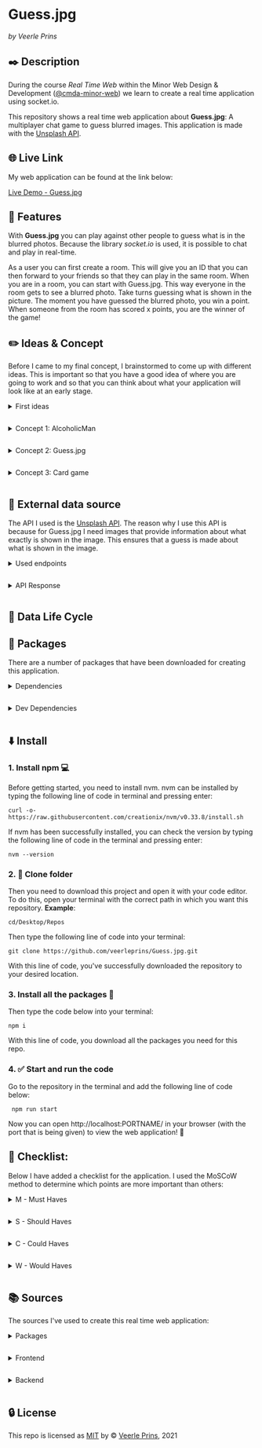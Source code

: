 # Guess.jpg

<!-- Image of the project here - Maybe Mockup -->

_by Veerle Prins_

## :black_nib: Description

During the course _Real Time Web_ within the Minor Web Design & Development ([@cmda-minor-web](https://github.com/cmda-minor-web)) we learn to create a real time application using socket.io.

This repository shows a real time web application about **Guess.jpg**: A multiplayer chat game to guess blurred images. This application is made with the [Unsplash API](https://unsplash.com/documentation).

## :globe_with_meridians: Live Link

My web application can be found at the link below:

[Live Demo - Guess.jpg](https://guess-jpg.herokuapp.com/)

## :small_orange_diamond: Features

With **Guess.jpg** you can play against other people to guess what is in the blurred photos. Because the library _socket.io_ is used, it is possible to chat and play in real-time.

As a user you can first create a room. This will give you an ID that you can then forward to your friends so that they can play in the same room. When you are in a room, you can start with Guess.jpg. This way everyone in the room gets to see a blurred photo. Take turns guessing what is shown in the picture. The moment you have guessed the blurred photo, you win a point. When someone from the room has scored x points, you are the winner of the game!

## :pencil2: Ideas & Concept

Before I came to my final concept, I brainstormed to come up with different ideas. This is important so that you have a good idea of where you are going to work and so that you can think about what your application will look like at an early stage.

<details style="margin: 1em 0;">
  <summary style="margin: 1em 0;">First ideas</summary>

My first idea was to create a chat where you can choose from three mini games. For example, I was thinking about the games tic tac toe, snake and air hockey. The tricky thing was that we do have to link an external API. I personally found it very difficult to link an external API to these small games. For this reason, I took a closer look at other possible ideas.

Since I hadn't quite figured it out yet, I started looking from an API. That's how I came up with a whole list of ideas:

- Card game with the Deck of Cards API.
- Photo guesser with the Unsplash / Pexels API.
- Music lyrics quiz with the Musixmatch lyrics / Last FM API.
- Guess the quote with the Famous Quotes API.
- Hangman with random-words API.

Based on this list, I decided to pick three ideas and work them out.

</details>

<details style="margin: 1em 0;">
  <summary style="margin: 1em 0;">Concept 1: AlcoholicMan</summary>

The first idea that I elaborated a bit further is _the hangman_ game. In this game, the idea is normally that you try not to make the person hang himself by guessing the word from letters as quickly as possible. I only slightly adjusted the concept. I thought it would be nicer to have a person drink a glass of beer every time the user gives a wrong letter. Thus, the aim of the game is not to get the person drunk by solving the word. Hence the name: **AlcoholicMan** instead of hangman. I have elaborated this concept in a small sketch:

![image of the sketch: Enter the room.](https://user-images.githubusercontent.com/35265583/114405581-1d660100-9ba7-11eb-99a7-f9b8fd7a07c5.png)![Image of the game sketch: AlcoholicMan ](https://user-images.githubusercontent.com/35265583/114405583-1dfe9780-9ba7-11eb-8f05-131f4986a12e.png)

The idea is that as a user you can first create a 'room' / enter the idea of the room. You then enter the room as a user and you can play AlcoholMan against each other. You try to enter a letter in turn to see if this letter is in the word. If it is done correctly nothing happens, if it is wrong the person has to eat a glass of beer. So the goal: Try not to get the person drunk.

</details>

<details style="margin: 1em 0;">
  <summary style="margin: 1em 0;">Concept 2: Guess.jpg</summary>

The second idea that I developed into a concept is **Guess.jpg**. The idea behind this is that you can go into a room with a number of people and see a blurred image. The person who guesses what is shown in the picture first wins a point. The person who ultimately determined x number of points has won the game. Hence the name: Guess.jpg. I have elaborated this concept in a small sketch:

![Image of the game sketch: Guess.jpg](https://user-images.githubusercontent.com/35265583/114405573-1c34d400-9ba7-11eb-9263-4349057c495c.png)

First, as a user you can create a new room or enter an existing room ID. Then you can start the game Guess.jpg with the people in that room. A blurred image is displayed where you have to guess what is on the image in turn. When you have guessed correctly, you win a point. This continues until an x number of points have been achieved.

Ultimately, this concept was also chosen. The reason for this was that I wanted to make something original and not over complicate it within two weeks.

</details>

<details style="margin: 1em 0;">
  <summary style="margin: 1em 0;">Concept 3: Card game</summary>

The last concept I've outlined is a card game. I myself play quite a lot of card games with friends (sometimes with drinks but sometimes without) and I thought it would be fun to code a card game. I did not really have a specific game in mind for this. I was in doubt between a drinking game and the card game 'pesten' that I often play with other people. I have briefly outlined this concept:

![Image of the game sketch: Card game](https://user-images.githubusercontent.com/35265583/114405548-17702000-9ba7-11eb-98d2-0bb9ccd67aa1.png)

The idea behind this is that you can play a card game together, especially now in corona time since you can't just see everyone. Still, I did not think this concept / idea was the strongest and I did not yet have a clear idea of what exactly I wanted to make.

</details>

## :link: External data source

The API I used is the [Unsplash API](https://unsplash.com/documentation). The reason why I use this API is because for Guess.jpg I need images that provide information about what exactly is shown in the image. This ensures that a guess is made about what is shown in the image.

<details style="margin: 1em 0;">
  <summary style="margin: 1em 0;">Used endpoints</summary>

I used the following endpoints:

`photos/random`  
This endpoint ensures that a random photo is collected. This is important because this random photo can be used in the game to guess what to see.

</details>

<details style="margin: 1em 0;">
  <summary style="margin: 1em 0;">API Response</summary>

After a request (HTTP GET) is made to the API (and if there are no errors) a response is sent back from the server API (HTTP response). This is a JSON object with information about the photo (s) being requested. Below is a response from the Unsplash API with some points of data available to you:

```
{
  "id": ,                 // ID of the photo
  "created_at": ,         // Photo created at date
  "updated_at": ,         // Photo updated at data
  "promoted_at": ,        // Photo promoted at date
  "width": ,              // Width of the photo
  "height": ,             // Height of the photo
  "description": ,        // Description of the photo
  "alt_description": ,    // Alt description of the photo
  "urls": [],             // Array with different sizes of the photo
  "categories": [],       // Array with categories of the photo
  "likes": ,              // Number of times the photo has been liked
  "user": {
    "id": ,               // Photographer's ID
    "username": ,         // Photographer's username
    "name": ,             // Photographer's name
    "location": ,         // Photographer's location name
  },
  "location": [],         // Array with the location where the photo was taken.
  "views": ,              // Number of views
  "downloads": ,          // Number of times the photo has been downloaded
}
```

</details>

## :arrows_counterclockwise: Data Life Cycle

## :bookmark_tabs: Packages

There are a number of packages that have been downloaded for creating this application.

<details style="margin: 1em 0;">
  <summary style="margin: 1em 0;">Dependencies</summary>

#### socket.io

The [**socket.io**](https://www.npmjs.com/package/socket.io) package enables real-time communication between the server (Node.js) and the client (JavaScript). The reason why this package has been downloaded is because it allows a multiplayer game to be played / chat between different users due to a constant connection between clients and the server.

#### express

The [**express**](https://www.npmjs.com/package/express) package is a framework for Nodejs. The reason why this package was downloaded is because express makes it easier to start a routing via the server. In addition, it supports many template engines that make it easier for this project.

#### ejs

The template engine [**ejs**](https://www.npmjs.com/package/ejs) ensures that javascript code can be injected on the client. The reason this package was downloaded is because ejs makes it easier to inject the data sent from the server into the client.

#### express-ejs-layouts

The package [**express-ejs-layouts**](https://www.npmjs.com/package/express-ejs-layouts) is a layout for ejs that works with express. The reason why this package has been downloaded is because it does not create any open tags in the .ejs files at, for example, the body and html tag when coding in the DRY (**D**on't **R**epeat **Y**ourself) way.

#### body-parser

The package [**body-parser**](https://www.npmjs.com/package/body-parser) ensures that the incoming requests can be read in Nodejs under the `req.body`. The reason why this package was downloaded is because it allows the input from the search bar to be read.

#### node-fetch

The package [**node-fetch**](https://www.npmjs.com/package/node-fetch) is a module that actually works exactly like the window.fetch method on the client, but for the server side. The reason why this package was downloaded is because it allowed an API fetch to be made via the server side.

#### dotenv

The package [**dotenv**](https://www.npmjs.com/package/dotenv) is a kind of module that ensures that variables are released from an .env file. The reason this package was downloaded is because dotenv helps to store sensitive data (keys of an API), among other things, without it being visible to everyone when the GitHub repo is downloaded.

</details>

<details style="margin: 1em 0;">
  <summary style="margin: 1em 0;">Dev Dependencies</summary>

#### nodemon

The package [**nodemon**](https://www.npmjs.com/package/nodemon) is installed in the developer dependencies. Nodemon is a tool to ensure that the server is automatically restarted after changes have been made to one of the files. It helps the developer, among other things, by keeping an eye on whether there are changes that could cause possible bugs.

</details>

## :arrow_down: Install

### 1. Install npm :computer:

Before getting started, you need to install nvm. nvm can be installed by typing the following line of code in terminal and pressing enter:

`curl -o- https://raw.githubusercontent.com/creationix/nvm/v0.33.8/install.sh `

If nvm has been successfully installed, you can check the version by typing the following line of code in the terminal and pressing enter:

`nvm --version`

### 2. :open_file_folder: Clone folder

Then you need to download this project and open it with your code editor. To do this, open your terminal with the correct path in which you want this repository. **Example**:

`cd/Desktop/Repos`

Then type the following line of code into your terminal:

`git clone https://github.com/veerleprins/Guess.jpg.git`

With this line of code, you've successfully downloaded the repository to your desired location.

### 3. Install all the packages :bookmark_tabs:

Then type the code below into your terminal:

`npm i`

With this line of code, you download all the packages you need for this repo.

### 4. :white_check_mark: Start and run the code

Go to the repository in the terminal and add the following line of code below:

` npm run start`

Now you can open http://localhost:PORTNAME/ in your browser (with the port that is being given) to view the web application! :raised_hands:

## :pencil: Checklist:

Below I have added a checklist for the application. I used the MoSCoW method to determine which points are more important than others:

<details style="margin: 1em 0;">
  <summary style="margin: 1em 0;">M - Must Haves</summary>

_Requirements:_

- [x] Document all the work in README file.
- [x] Chat function working.
- [x] Create a room system, with an ID.
- [x] Handle users joining & leaving.
- [ ] Fetch Unsplash data.
- [ ] Show random, blurred image.
- [ ] Winning guess gets a point.
- [ ] Point system for every user.
- [x] Deploy Guess.jpg to Heroku.

</details>

<details style="margin: 1em 0;">
  <summary style="margin: 1em 0;">S - Should Haves</summary>

_Wanted, but not necessary:_

- [x] Add good styling so that Guess.jpeg looks nice to look at.
- [x] Add user names to the chat.
- [ ] Provide a hint option when users cannot guess the image.

</details>

<details style="margin: 1em 0;">
  <summary style="margin: 1em 0;">C - Could Haves</summary>

_If there is enough time left:_

- [ ] See when someone is typing in the chat.
- [x] See when someone is leaving in the chat.

</details>

<details style="margin: 1em 0;">
  <summary style="margin: 1em 0;">W - Would Haves</summary>

_For in the future:_

- [ ] Indicate what level of difficulty you want.
- [ ] Instead of taking turns guessing that the person who gives the correct answer the fastest wins.
- [ ] Create a scoreboard page with all high scores.
- [ ] Look back to see which photos you guessed correctly.

</details>

## :books: Sources

The sources I've used to create this real time web application:

<details style="margin: 1em 0;">
  <summary style="margin: 1em 0;">Packages</summary>

- socket.io (4.0.1). (2021). [Socket.IO enables real-time bidirectional event-based communication.]. npmjs. https://www.npmjs.com/package/socket.io
- nodemon (2.0.7). (2021). [Nodemon is a tool that helps develop node.js based applications by automatically restarting the node application when file changes in the directory are detected.]. npmjs. https://www.npmjs.com/package/nodemon
- express (4.17.1). (2019). [Fast, unopinionated, minimalist web framework for node.]. npmjs. https://www.npmjs.com/package/express
- ejs (3.1.6). (2021). [Embedded JavaScript template ejs.]. npmjs. https://www.npmjs.com/package/ejs
- express-ejs-layouts (2.5.0). (2018). [Layout support for ejs in express.]. npmjs. https://www.npmjs.com/package/express-ejs-layouts
- dotenv (8.2.0). (2020). [Dotenv is a zero-dependency module that loads environment variables from a .env file into process.env.]. npmjs. https://www.npmjs.com/package/dotenv
- node-fetch (2.6.1). (2021). [A light-weight module that brings window.fetch to Node.js]. npmjs. https://www.npmjs.com/package/node-fetch
- body-parser (1.19.0). (2019). [Parse incoming request bodies in a middleware before your handlers, available under the req.body property.]. npmjs. https://www.npmjs.com/package/body-parser

</details>

<details style="margin: 1em 0;">
  <summary style="margin: 1em 0;">Frontend</summary>

- Rosu, C. (2013, 29 april). Removing an element with the plain JavaScript remove() method. Catalin Red. https://catalin.red/removing-an-element-with-plain-javascript-remove-method/
- Coyier, C., Damme, T., Merkenich, J., Coyier, C., Coyier, C., Mejia, L., Coyier, C., Coyier, C., Coyier, C., House, C., Seyedi, M., Gaebel, D., Gaebel, D., Khare, M., Graham, G., Coyier, C., Coyier, C., Coyier, C., Coyier, C., . . . Coyier, C. (2021, 7 april). A Complete Guide to Flexbox. CSS-Tricks. https://css-tricks.com/snippets/css/a-guide-to-flexbox/

</details>

<details style="margin: 1em 0;">
  <summary style="margin: 1em 0;">Backend</summary>

- socket.io. (2021, 11 april). Get started. https://socket.io/get-started/chat
- Unsplash. (z.d.). API Documentation | Free HD Photo API. Unsplash Developers. Retrieved 12 April 2021, from https://unsplash.com/documentation#get-a-random-photo
- Traversy Media. (2020, 24 maart). Realtime Chat With Users & Rooms - Socket.io, Node & Express [Video]. YouTube. https://www.youtube.com/watch?v=jD7FnbI76Hg&t=494s
- Traversy, B. (z.d.). bradtraversy/chatcord. GitHub. Retrieved 14 April 2021, from https://github.com/bradtraversy/chatcord/blob/master/server.js
</details>

<!--
https://www.programiz.com/javascript/examples/get-random-item
https://stackoverflow.com/questions/45071353/copy-text-string-on-click
https://github.com/agilebluefox/pictionary
https://codepen.io/nikhil8krishnan/pen/NNyJGd

API documentation:
https://unsplash.com/documentation

OLD for chat:
https://www.youtube.com/watch?v=jD7FnbI76Hg&t=494s
https://www.youtube.com/watch?v=FvArk8-qgCk
https://socket.io/docs/v3/rooms/
 -->

## :lock: License

This repo is licensed as [MIT](https://github.com/veerleprins/real-time-web-2021/blob/master/LICENSE) by :copyright: [Veerle Prins](https://github.com/veerleprins), 2021
